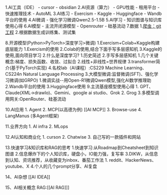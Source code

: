 1.AI工具（IDE）
	- cursor
	- obsidian
2.AI资源（算力）
	- GPU性能
	- 租用平台
	- 快速推理技术
	- AutoML
3.AI练习
	- Exercism
	- Kaggle
	- Huggingface
	- Wandb平台的使用
4.AI微调
	- 强化学习微调Qwen2.5-1.5B
5.AI学习
	- 知识图谱与知识库使用心得
6.AI模型
	- 主流开闭源模型
	- Openrouter
	- 硅基流动
7.数据
	1.[爬虫：git工程](https://github.com/NanmiCoder/MediaCrawler)
	2.根据数据生成训练集、测试集

8.开源模型(Python>PyTorch>深度学习>微调)
	1.Exercism+Colab+Kaggle构建底层能力
		1.Exercism的使用
		2.Colab的使用,结合下面手写多层感知机
		3.Kaggle的使用,面向项目学习
	2.什么是深度学习?
		1.历史简述
		2.手写多层感知机
			1.几个关键概念:梯度、损失函数、收敛、过拟合
			2.线性+非线性=世界规律
		3.transformer简介(基于PyTorch实现)
		4.名校lab（AI课程）:CS229 Machine Learning、CS224n Natural Language Processing
	3.大模型微调:监督微调(SFT)、强化学习微调(如GRPO)
		1.微调实战--用Open-R1微调Qwen模型,强化AI数学推理助
		2.Wandb平台的使用
		3.Huggingface使用
9.主流基座模型使用心得
	1. GPT、Claude(XML→drawlo)、Gemini、google ai studio、Grok
	2. Grog
	3.多模型调用网关:OpenRouter、硅基流动

10.Al应用
	1. Agent
	2. MCP(以高德为例)  [[AI MCP]]
	3. Browse-use
	4. LangManus (多Agent框架)

11.业界方向
	1. Al infra
	2. MLops

12.Al认知和商业化
	1. curson
	2. Chatwise
	3. 自己写的一款插件和网站

13.快速学习&知识库和RAG的思考
	1.快速学习:从Roadmap到Cheatsheet到知识图谱
	2.信息爆炸下的个人知识库，硬盘小，IO能力强，复写率
	3.DIKW，从信息到认知、资讯推荐，从收藏变为inbox、番茄工作法
		1. reddit、HackerNews、youtube、X
	4.个人的几个prompt分享、Al复盘

14、AI杂想
    [[AI IDEA]]

15、AI相关概念
     RAG:[[AI RAG]]]